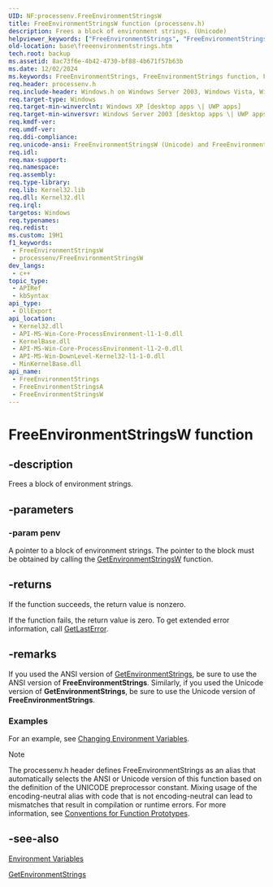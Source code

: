 ```yaml
---
UID: NF:processenv.FreeEnvironmentStringsW
title: FreeEnvironmentStringsW function (processenv.h)
description: Frees a block of environment strings. (Unicode)
helpviewer_keywords: ["FreeEnvironmentStrings", "FreeEnvironmentStrings function", "FreeEnvironmentStringsW", "_win32_freeenvironmentstrings", "base.freeenvironmentstrings", "processenv/FreeEnvironmentStrings", "processenv/FreeEnvironmentStringsW"]
old-location: base\freeenvironmentstrings.htm
tech.root: backup
ms.assetid: 8ac73f6e-4b42-4730-bf88-4b671f57b63b
ms.date: 12/02/2024
ms.keywords: FreeEnvironmentStrings, FreeEnvironmentStrings function, FreeEnvironmentStringsA, FreeEnvironmentStringsW, _win32_freeenvironmentstrings, base.freeenvironmentstrings, processenv/FreeEnvironmentStrings, processenv/FreeEnvironmentStringsA, processenv/FreeEnvironmentStringsW, winbase/FreeEnvironmentStrings, winbase/FreeEnvironmentStringsA, winbase/FreeEnvironmentStringsW
req.header: processenv.h
req.include-header: Windows.h on Windows Server 2003, Windows Vista, Windows 7, Windows Server 2008  Windows Server 2008 R2
req.target-type: Windows
req.target-min-winverclnt: Windows XP [desktop apps \| UWP apps]
req.target-min-winversvr: Windows Server 2003 [desktop apps \| UWP apps]
req.kmdf-ver: 
req.umdf-ver: 
req.ddi-compliance: 
req.unicode-ansi: FreeEnvironmentStringsW (Unicode) and FreeEnvironmentStringsA (ANSI)
req.idl: 
req.max-support: 
req.namespace: 
req.assembly: 
req.type-library: 
req.lib: Kernel32.lib
req.dll: Kernel32.dll
req.irql: 
targetos: Windows
req.typenames: 
req.redist: 
ms.custom: 19H1
f1_keywords:
 - FreeEnvironmentStringsW
 - processenv/FreeEnvironmentStringsW
dev_langs:
 - c++
topic_type:
 - APIRef
 - kbSyntax
api_type:
 - DllExport
api_location:
 - Kernel32.dll
 - API-MS-Win-Core-ProcessEnvironment-l1-1-0.dll
 - KernelBase.dll
 - API-MS-Win-Core-ProcessEnvironment-l1-2-0.dll
 - API-MS-Win-DownLevel-Kernel32-l1-1-0.dll
 - MinKernelBase.dll
api_name:
 - FreeEnvironmentStrings
 - FreeEnvironmentStringsA
 - FreeEnvironmentStringsW
---
```


# FreeEnvironmentStringsW function

## -description

Frees a block of environment strings.

## -parameters

### -param penv

A pointer to a block of environment strings. The pointer to the block must be obtained by calling the [GetEnvironmentStringsW](nf-processenv-getenvironmentstringsw.md) function.

## -returns

If the function succeeds, the return value is nonzero.

If the function fails, the return value is zero. To get extended error information, call [GetLastError](../errhandlingapi/nf-errhandlingapi-getlasterror.md).

## -remarks

If you used the ANSI version of [GetEnvironmentStrings](nf-processenv-getenvironmentstrings.md), be sure to use the ANSI version of **FreeEnvironmentStrings**. Similarly, if you used the Unicode version of **GetEnvironmentStrings**, be sure to use the Unicode version of **FreeEnvironmentStrings**.


### Examples

For an example, see [Changing Environment Variables](/windows/win32/procthread/changing-environment-variables).

> [!NOTE]
> The processenv.h header defines FreeEnvironmentStrings as an alias that automatically selects the ANSI or Unicode version of this function based on the definition of the UNICODE preprocessor constant. Mixing usage of the encoding-neutral alias with code that is not encoding-neutral can lead to mismatches that result in compilation or runtime errors. For more information, see [Conventions for Function Prototypes](/windows/win32/intl/conventions-for-function-prototypes).

## -see-also

[Environment Variables](/windows/win32/procthread/environment-variables)

[GetEnvironmentStrings](nf-processenv-getenvironmentstrings.md)
